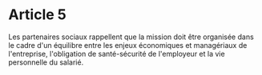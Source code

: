 # Article 5

  
Les partenaires sociaux rappellent que la mission doit être organisée dans le cadre d'un équilibre entre les enjeux économiques et managériaux de l'entreprise, l'obligation de santé-sécurité de l'employeur et la vie personnelle du salarié.

